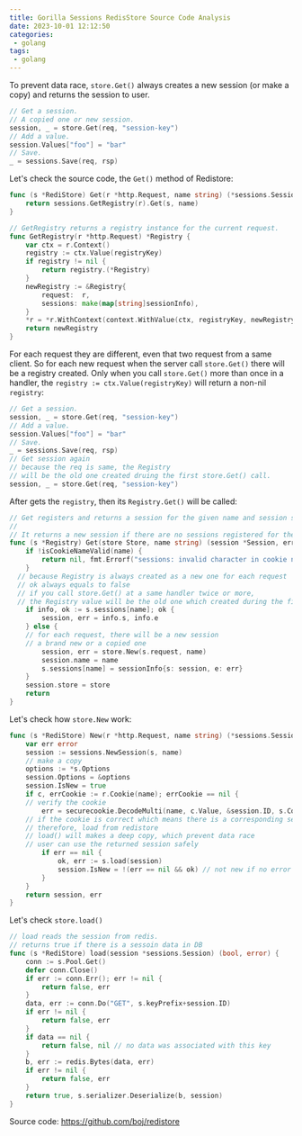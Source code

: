 ```yaml
---
title: Gorilla Sessions RedisStore Source Code Analysis
date: 2023-10-01 12:12:50
categories:
 - golang
tags:
 - golang
---
```


To prevent data race, `store.Get()` always creates a new session (or make a copy) and returns the session to user. 

```go
// Get a session.
// A copied one or new session.
session, _ = store.Get(req, "session-key")
// Add a value.
session.Values["foo"] = "bar"
// Save.
_ = sessions.Save(req, rsp)
```

Let's check the source code, the `Get()` method of Redistore:

```go
func (s *RediStore) Get(r *http.Request, name string) (*sessions.Session, error) {
	return sessions.GetRegistry(r).Get(s, name)
}

// GetRegistry returns a registry instance for the current request.
func GetRegistry(r *http.Request) *Registry {
	var ctx = r.Context()
	registry := ctx.Value(registryKey)
	if registry != nil {
		return registry.(*Registry)
	}
	newRegistry := &Registry{
		request:  r,
		sessions: make(map[string]sessionInfo),
	}
	*r = *r.WithContext(context.WithValue(ctx, registryKey, newRegistry))
	return newRegistry
}
```

For each request they are different, even that two request from a same client. So for each new request when the server call `store.Get()` there will be a registry created. Only when you call `store.Get()` more than once in a handler, the `registry := ctx.Value(registryKey)` will return a non-nil `registry`:

```go
// Get a session.
session, _ = store.Get(req, "session-key")
// Add a value.
session.Values["foo"] = "bar"
// Save.
_ = sessions.Save(req, rsp)
// Get session again
// because the req is same, the Registry
// will be the old one created druing the first store.Get() call.
session, _ = store.Get(req, "session-key")
```

After gets the `registry`, then its `Registry.Get()` will be called:

```go
// Get registers and returns a session for the given name and session store.
//
// It returns a new session if there are no sessions registered for the name.
func (s *Registry) Get(store Store, name string) (session *Session, err error) {
	if !isCookieNameValid(name) {
		return nil, fmt.Errorf("sessions: invalid character in cookie name: %s", name)
	}
  // because Registry is always created as a new one for each request
  // ok always equals to false
  // if you call store.Get() at a same handler twice or more, 
  // the Registry value will be the old one which created during the first store.Get() call
	if info, ok := s.sessions[name]; ok {
		session, err = info.s, info.e
	} else {
    // for each request, there will be a new session
    // a brand new or a copied one
		session, err = store.New(s.request, name)
		session.name = name
		s.sessions[name] = sessionInfo{s: session, e: err}
	}
	session.store = store
	return
}
```

Let's check how `store.New` work:

```go
func (s *RediStore) New(r *http.Request, name string) (*sessions.Session, error) {
	var err error
	session := sessions.NewSession(s, name)
	// make a copy
	options := *s.Options
	session.Options = &options
	session.IsNew = true
	if c, errCookie := r.Cookie(name); errCookie == nil {
    // verify the cookie
		err = securecookie.DecodeMulti(name, c.Value, &session.ID, s.Codecs...)
    // if the cookie is correct which means there is a corresponding session in the store
    // therefore, load from redistore
    // load() will makes a deep copy, which prevent data race
    // user can use the returned session safely
		if err == nil {
			ok, err := s.load(session)
			session.IsNew = !(err == nil && ok) // not new if no error and data available
		}
	}
	return session, err
}
```

Let's check `store.load()`

```go
// load reads the session from redis.
// returns true if there is a sessoin data in DB
func (s *RediStore) load(session *sessions.Session) (bool, error) {
	conn := s.Pool.Get()
	defer conn.Close()
	if err := conn.Err(); err != nil {
		return false, err
	}
	data, err := conn.Do("GET", s.keyPrefix+session.ID)
	if err != nil {
		return false, err
	}
	if data == nil {
		return false, nil // no data was associated with this key
	}
	b, err := redis.Bytes(data, err)
	if err != nil {
		return false, err
	}
	return true, s.serializer.Deserialize(b, session)
}
```

Source code: https://github.com/boj/redistore
